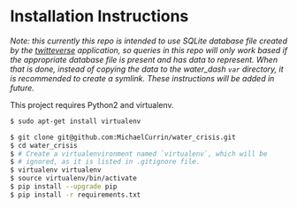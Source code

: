 # Installation Instructions

*Note: this currently this repo is intended to use SQLite database file created by the [twitteverse](https://github.com/MichaelCurrin/twitterverse) application, so queries in this repo will only work based if the appropriate database file is present and has data to represent. When that is done, instead of copying the data to the water_dash `var` directory, it is recommended to create a symlink. These instructions will be added in future.*

This project requires Python2 and virtualenv. 

```bash
$ sudo apt-get install virtualenv
```

```bash
$ git clone git@github.com:MichaelCurrin/water_crisis.git
$ cd water_crisis
$ # Create a virtualenvironment named `virtualenv`, which will be
$ # ignored, as it is listed in .gitignore file.
$ virtualenv virtualenv
$ source virtualenv/bin/activate
$ pip install --upgrade pip
$ pip install -r requirements.txt
```

